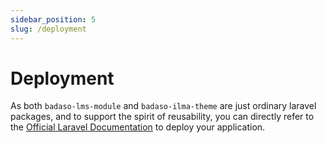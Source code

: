 ```yaml
---
sidebar_position: 5
slug: /deployment
---
```


# Deployment

As both `badaso-lms-module` and `badaso-ilma-theme` are just ordinary laravel packages, and to support the spirit of reusability, you can directly refer to the [Official Laravel Documentation](https://laravel.com/docs/master/deployment) to deploy your application.

